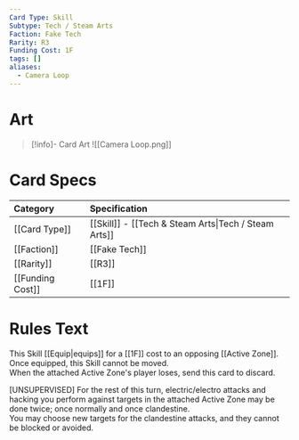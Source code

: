 ```yaml
---
Card Type: Skill
Subtype: Tech / Steam Arts
Faction: Fake Tech
Rarity: R3
Funding Cost: 1F
tags: []
aliases:
  - Camera Loop
---
```

# Art

> [!info]- Card Art
> ![[Camera Loop.png]]

# Card Specs

| Category | Specification| 
| :--- | :--- |
| [[Card Type]] | [[Skill]] - [[Tech & Steam Arts\|Tech / Steam Arts]] |  
| [[Faction]] | [[Fake Tech]] | 
| [[Rarity]] | [[R3]] |  
| [[Funding Cost]] | [[1F]] |  

# Rules Text  

This Skill [[Equip|equips]] for a [[1F]] cost to an opposing [[Active Zone]].  
Once equipped, this Skill cannot be moved.  
When the attached Active Zone's player loses, send this card to discard.  

[UNSUPERVISED] For the rest of this turn, electric/electro attacks and hacking you perform against targets in the attached Active Zone may be done twice; once normally and once clandestine.   
You may choose new targets for the clandestine attacks, and they cannot be blocked or avoided.  

